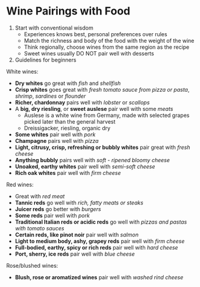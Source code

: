 # Wine Pairings with Food

1. Start with conventional wisdom
   * Experiences knows best, personal preferences over rules
   * Match the richness and body of the food with the weight of the wine
   * Think regionally, choose wines from the same region as the recipe
   * Sweet wines usually DO NOT pair well with desserts
2. Guidelines for beginners

White wines:

* **Dry whites** go great with *fish* and *shellfish*
* **Crisp whites** goes great with *fresh tomato sauce from pizza or pasta*, *shrimp*, *sardines* or *flounder*
* **Richer, chardonnay** pairs well with *lobster* or *scallops*
* A **big, dry riesling**, or **sweet auslese** pair well with some *meats*
  * Auslese is a white wine from Germany, made with selected grapes picked later than the general harvest
  * Dreissigacker, riesling, organic dry
* **Some whites** pair well with *pork*
* **Champagne** pairs well with *pizza*
* **Light, citrusy, crisp, refreshing or bubbly whites** pair great with *fresh cheese*
* **Anything bubbly** pairs well with *soft - ripened bloomy cheese*
* **Unoaked, earthy whites** pair well with *semi-soft cheese*
* **Rich oak whites** pair well with *firm cheese*

Red wines:

* Great with *red meat*
* **Tannic reds** go well with *rich, fatty meats or steaks*
* **Juicer reds** go better with *burgers*
* **Some reds** pair well with *pork*
* **Traditional Italian reds or acidic reds** go well with *pizzas and pastas with tomato sauces*
* **Certain reds, like pinot noir** pair well with *salmon*
* **Light to medium body, ashy, grapey reds** pair well with *firm cheese*
* **Full-bodied, earthy, spicy or rich reds** pair well with *hard cheese*
* **Port, sherry, ice reds** pair well with *blue cheese*

Rose/blushed wines:

* **Blush, rose or aromatized wines** pair well with *washed rind cheese*

